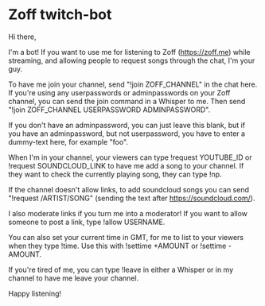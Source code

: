 # Zoff twitch-bot

Hi there,

I'm a bot! If you want to use me for listening to Zoff (https://zoff.me) while streaming, and allowing people to request songs through the chat, I'm your guy.

To have me join your channel, send "!join ZOFF_CHANNEL" in the chat here. If you're using any userpasswords or adminpasswords on your Zoff channel, you can send the join command in a Whisper to me. Then send "!join ZOFF_CHANNEL USERPASSWORD ADMINPASSWORD".

If you don't have an adminpassword, you can just leave this blank, but if you have an adminpassword, but not userpassword, you have to enter a dummy-text here, for example "foo".

When I'm in your channel, your viewers can type !request YOUTUBE_ID or !request SOUNDCLOUD_LINK to have me add a song to your channel. If they want to check the currently playing song, they can type !np.

If the channel doesn't allow links, to add soundcloud songs you can send "!request /ARTIST/SONG" (sending the text after https://soundcloud.com/).

I also moderate links if you turn me into a moderator! If you want to allow someone to post a link, type !allow USERNAME.

You can also set your current time in GMT, for me to list to your viewers when they type !time. Use this with !settime +AMOUNT or !settime -AMOUNT.

If you're tired of me, you can type !leave in either a Whisper or in my channel to have me leave your channel.

Happy listening!
